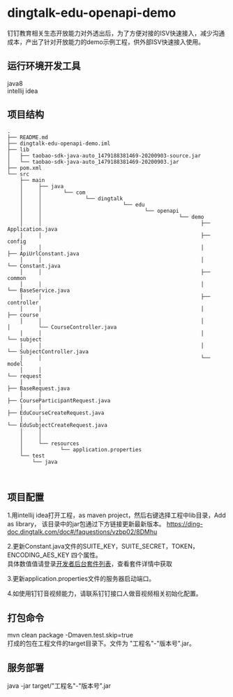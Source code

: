 # dingtalk-edu-openapi-demo
钉钉教育相关生态开放能力对外透出后，为了方便对接的ISV快速接入，减少沟通成本，产出了针对开放能力的demo示例工程，供外部ISV快速接入使用。

## 运行环境开发工具
java8  
intellij idea

## 项目结构
```
.
├── README.md
├── dingtalk-edu-openapi-demo.iml
├── lib
│   ├── taobao-sdk-java-auto_1479188381469-20200903-source.jar
│   └── taobao-sdk-java-auto_1479188381469-20200903.jar
├── pom.xml
└── src
    ├── main
    │     ├── java
    │     │       └── com
    │     │              └── dingtalk
    │     │                          └── edu
    │     │                                 └── openapi
    │     │                                            └── demo
    │     │                                                   ├── Application.java
    │     │                                                   ├── config
    │     │                                                   │        ├── ApiUrlConstant.java
    │     │                                                   │        └── Constant.java
    │     │                                                   ├── common
    │     │                                                   │        └── BaseService.java
    │     │                                                   ├── controller
    │     │                                                   │        ├── course
    │     │                                                   │        │         └── CourseController.java
    │     │                                                   │        └── subject
    │     │                                                   │                  └── SubjectController.java
    │     │                                                   └── model
    │     │                                                            └── request
    │     │                                                                      ├── BaseRequest.java
    │     │                                                                      ├── CourseParticipantRequest.java
    │     │                                                                      ├── EduCourseCreateRequest.java
    │     │                                                                      └── EduSubjectCreateRequest.java
    │     │                                                     
    │     │                                                    
    │     └── resources
    │            └── application.properties
    └── test
        └── java
            
                
```
                    
                
## 项目配置
1.用intellij idea打开工程，as maven project，然后右键选择工程中lib目录，Add as library， 该目录中的jar包通过下方链接更新最新版本。
https://ding-doc.dingtalk.com/doc#/faquestions/vzbp02/8DMhu

2.更新Constant.java文件的SUITE_KEY，SUITE_SECRET，TOKEN，ENCODING_AES_KEY 四个属性。  
具体数值值请登录[开发者后台套件列表](http://open-dev.dingtalk.com/#/providerSuite?_k=j3e5en)，查看套件详情中获取      

3.更新application.properties文件的服务器启动端口。

4.如使用钉钉音视频能力，请联系钉钉接口人做音视频相关初始化配置。

## 打包命令
mvn clean package  -Dmaven.test.skip=true  
打成的包在工程文件的target目录下。文件为  "工程名"-"版本号".jar。

## 服务部署    
java -jar  target/"工程名"-"版本号".jar